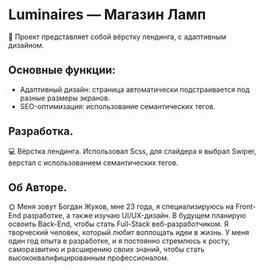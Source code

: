 # Luminaires — Магазин Ламп  
🎨 Проект представляет собой вёрстку лендинга, с адаптивным дизайном.

## Основные функции:
- Адаптивный дизайн: страница автоматически подстраивается под разные размеры экранов.
- SEO-оптимизация: использование семантических тегов.

## Разработка.
💻 Вёрстка лендинга. Использовал Scss, для слайдера я выбрал Swiper, верстал с использованием
семантических тегов.

## Об Авторе.
🌞 Меня зовут Богдан Жуков, мне 23 года, я специализируюсь на Front-End разработке, а также изучаю UI/UX-дизайн.
В будущем планирую освоить Back-End, чтобы стать Full-Stack веб-разработчиком. Я творческий человек, который любит воплощать идеи в жизнь.
У меня один год опыта в разработке, и я постоянно стремлюсь к росту, саморазвитию и расширению своих знаний, чтобы стать высококвалифицированным профессионалом.   
